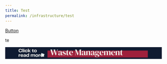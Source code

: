 ```yaml
---
title: Test
permalink: /infrastructure/test
---
```



[Button](/infrastructure/case-studies/resources#SAnchor)

te


<a href="/infrastructure/case-studies/resources#WMAnchor" target="_blank"><img src="/images/infrastructure/constraints-and-challenges/waste-gif.gif" ></a>

